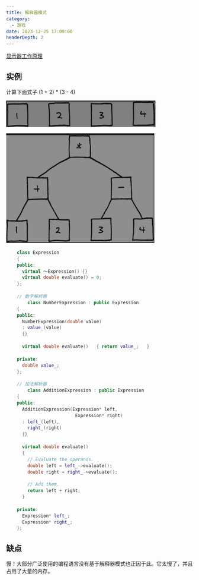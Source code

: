 ```yaml
---
title: 解释器模式
category:
  - 游戏
date: 2023-12-25 17:00:00
headerDepth: 2 
---
```



[显示器工作原理](https://zhuanlan.zhihu.com/p/351279020)


## 实例
计算下面式子
(1 + 2) * (3 - 4)

![Alt text](image-8.png)

![Alt text](image-9.png)

```c++
    class Expression
    {
    public:
      virtual ～Expression() {}
      virtual double evaluate() = 0;
    };

    // 数字解析器
        class NumberExpression : public Expression
    {
    public:
      NumberExpression(double value)
      : value_(value)
      {}

      virtual double evaluate()   { return value_;   }

    private:
      double value_;
    };

    // 加法解析器
        class AdditionExpression : public Expression
    {
    public:
      AdditionExpression(Expression* left,
                          Expression* right)
      : left_(left),
        right_(right)
      {}

      virtual double evaluate()
      {
        // Evaluate the operands.
        double left = left_->evaluate();
        double right = right_->evaluate();

        // Add them.
        return left + right;
      }

    private:
      Expression* left_;
      Expression* right_;
    };

```

## 缺点
慢！大部分广泛使用的编程语言没有基于解释器模式也正因于此。它太慢了，并且占用了大量的内存。